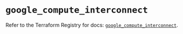 # `google_compute_interconnect`

Refer to the Terraform Registry for docs: [`google_compute_interconnect`](https://registry.terraform.io/providers/hashicorp/google/6.50.0/docs/resources/compute_interconnect).
